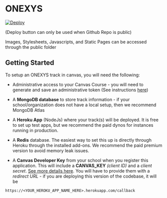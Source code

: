 # ONEXYS

[![Deploy](https://www.herokucdn.com/deploy/button.svg)](https://heroku.com/deploy)

(Deploy button can only be used when Github Repo is public)

Images, Stylesheets, Javascripts, and Static Pages can be accessed through the public folder

## Getting Started

To setup an ONEXYS track in canvas, you will need the following:

* Administrative access to your Canvas Course - you will need to generate and save an administrative token (See instructions [here](https://community.canvaslms.com/docs/DOC-10806-4214724194))

* A **MongoDB database** to store track information - if your school/organization does not have a local setup, then we recommend MongoDB Atlas

* A **Heroku App** (NodeJs) where your track(s) will be deployed. It is free to set up test apps, but we recommend the paid dynos for instances running in production. 

* A **Redis** database. The easiest way to set this up is directly through Heroku through the installed add-ons. We recommend the paid premium version to avoid memory leak issues. 

* A **Canvas Developer Key** from your school when you register this application. This will include a **CANVAS_KEY** *(client ID)* and a *client secret*. [See more details here](https://canvas.instructure.com/doc/api/file.oauth.html). You will have to provide them with a *redirect URL* - if you are deploying this version of the codebase, it will be 
```
https://<YOUR_HEROKU_APP_NAME_HERE>.herokuapp.com/callback
```

